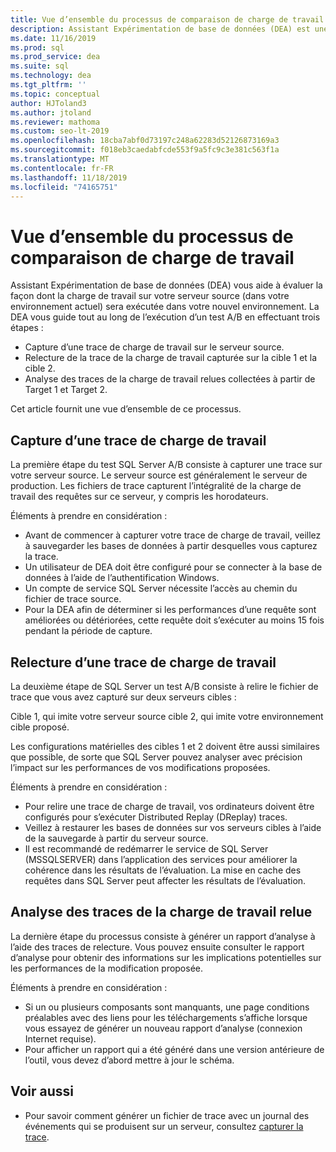 ```yaml
---
title: Vue d’ensemble du processus de comparaison de charge de travail
description: Assistant Expérimentation de base de données (DEA) est une solution de test A/B permettant de modifier des environnements SQL Server, tels que des mises à niveau ou de nouveaux index.
ms.date: 11/16/2019
ms.prod: sql
ms.prod_service: dea
ms.suite: sql
ms.technology: dea
ms.tgt_pltfrm: ''
ms.topic: conceptual
author: HJToland3
ms.author: jtoland
ms.reviewer: mathoma
ms.custom: seo-lt-2019
ms.openlocfilehash: 18cba7abf0d73197c248a62283d52126873169a3
ms.sourcegitcommit: f018eb3caedabfcde553f9a5fc9c3e381c563f1a
ms.translationtype: MT
ms.contentlocale: fr-FR
ms.lasthandoff: 11/18/2019
ms.locfileid: "74165751"
---
```

# <a name="overview-of-the-workload-comparison-process"></a>Vue d’ensemble du processus de comparaison de charge de travail

Assistant Expérimentation de base de données (DEA) vous aide à évaluer la façon dont la charge de travail sur votre serveur source (dans votre environnement actuel) sera exécutée dans votre nouvel environnement. La DEA vous guide tout au long de l’exécution d’un test A/B en effectuant trois étapes :

- Capture d’une trace de charge de travail sur le serveur source.
- Relecture de la trace de la charge de travail capturée sur la cible 1 et la cible 2.
- Analyse des traces de la charge de travail relues collectées à partir de Target 1 et Target 2.

Cet article fournit une vue d’ensemble de ce processus.

## <a name="capturing-a-workload-trace"></a>Capture d’une trace de charge de travail

La première étape du test SQL Server A/B consiste à capturer une trace sur votre serveur source. Le serveur source est généralement le serveur de production. Les fichiers de trace capturent l’intégralité de la charge de travail des requêtes sur ce serveur, y compris les horodateurs.

Éléments à prendre en considération :

- Avant de commencer à capturer votre trace de charge de travail, veillez à sauvegarder les bases de données à partir desquelles vous capturez la trace.
- Un utilisateur de DEA doit être configuré pour se connecter à la base de données à l’aide de l’authentification Windows.
- Un compte de service SQL Server nécessite l’accès au chemin du fichier de trace source.
- Pour la DEA afin de déterminer si les performances d’une requête sont améliorées ou détériorées, cette requête doit s’exécuter au moins 15 fois pendant la période de capture.

## <a name="replaying-a-workload-trace"></a>Relecture d’une trace de charge de travail

La deuxième étape de SQL Server un test A/B consiste à relire le fichier de trace que vous avez capturé sur deux serveurs cibles :

Cible 1, qui imite votre serveur source cible 2, qui imite votre environnement cible proposé.

Les configurations matérielles des cibles 1 et 2 doivent être aussi similaires que possible, de sorte que SQL Server pouvez analyser avec précision l’impact sur les performances de vos modifications proposées.

Éléments à prendre en considération :

- Pour relire une trace de charge de travail, vos ordinateurs doivent être configurés pour s’exécuter Distributed Replay (DReplay) traces.
- Veillez à restaurer les bases de données sur vos serveurs cibles à l’aide de la sauvegarde à partir du serveur source.
- Il est recommandé de redémarrer le service de SQL Server (MSSQLSERVER) dans l’application des services pour améliorer la cohérence dans les résultats de l’évaluation. La mise en cache des requêtes dans SQL Server peut affecter les résultats de l’évaluation.

## <a name="analyzing-the-replayed-workload-traces"></a>Analyse des traces de la charge de travail relue

La dernière étape du processus consiste à générer un rapport d’analyse à l’aide des traces de relecture. Vous pouvez ensuite consulter le rapport d’analyse pour obtenir des informations sur les implications potentielles sur les performances de la modification proposée.

Éléments à prendre en considération :

- Si un ou plusieurs composants sont manquants, une page conditions préalables avec des liens pour les téléchargements s’affiche lorsque vous essayez de générer un nouveau rapport d’analyse (connexion Internet requise).
- Pour afficher un rapport qui a été généré dans une version antérieure de l’outil, vous devez d’abord mettre à jour le schéma.

## <a name="see-also"></a>Voir aussi

- Pour savoir comment générer un fichier de trace avec un journal des événements qui se produisent sur un serveur, consultez [capturer la trace](database-experimentation-assistant-capture-trace.md).
